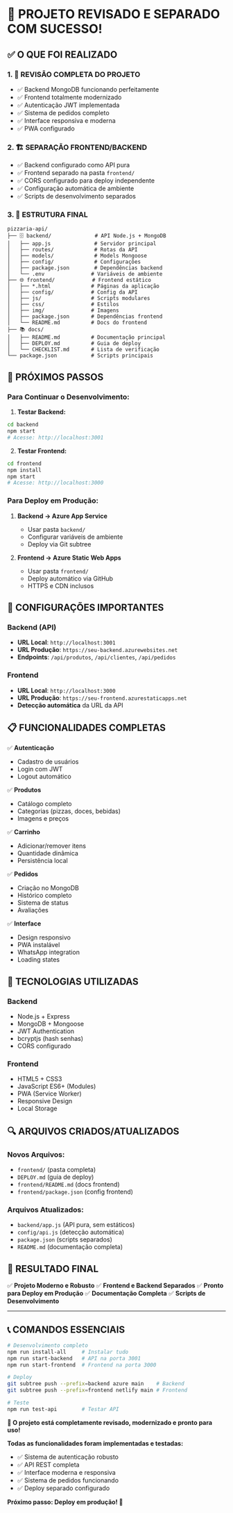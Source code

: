 # 🎉 PROJETO REVISADO E SEPARADO COM SUCESSO!

## ✅ O QUE FOI REALIZADO

### 1. 🔄 REVISÃO COMPLETA DO PROJETO
- ✅ Backend MongoDB funcionando perfeitamente
- ✅ Frontend totalmente modernizado
- ✅ Autenticação JWT implementada
- ✅ Sistema de pedidos completo
- ✅ Interface responsiva e moderna
- ✅ PWA configurado

### 2. 🏗️ SEPARAÇÃO FRONTEND/BACKEND
- ✅ Backend configurado como API pura
- ✅ Frontend separado na pasta `frontend/`
- ✅ CORS configurado para deploy independente
- ✅ Configuração automática de ambiente
- ✅ Scripts de desenvolvimento separados

### 3. 📁 ESTRUTURA FINAL

```
pizzaria-api/
├── 🗄️ backend/              # API Node.js + MongoDB
│   ├── app.js              # Servidor principal
│   ├── routes/             # Rotas da API
│   ├── models/             # Models Mongoose
│   ├── config/             # Configurações
│   ├── package.json        # Dependências backend
│   └── .env               # Variáveis de ambiente
├── 🌐 frontend/            # Frontend estático
│   ├── *.html             # Páginas da aplicação
│   ├── config/            # Config da API
│   ├── js/                # Scripts modulares
│   ├── css/               # Estilos
│   ├── img/               # Imagens
│   ├── package.json       # Dependências frontend
│   └── README.md          # Docs do frontend
├── 📚 docs/
│   ├── README.md          # Documentação principal
│   ├── DEPLOY.md          # Guia de deploy
│   └── CHECKLIST.md       # Lista de verificação
└── package.json           # Scripts principais
```

## 🚀 PRÓXIMOS PASSOS

### Para Continuar o Desenvolvimento:

1. **Testar Backend:**
```bash
cd backend
npm start
# Acesse: http://localhost:3001
```

2. **Testar Frontend:**
```bash
cd frontend
npm install
npm start
# Acesse: http://localhost:3000
```

### Para Deploy em Produção:

1. **Backend → Azure App Service**
   - Usar pasta `backend/`
   - Configurar variáveis de ambiente
   - Deploy via Git subtree

2. **Frontend → Azure Static Web Apps**
   - Usar pasta `frontend/`
   - Deploy automático via GitHub
   - HTTPS e CDN inclusos

## 🔧 CONFIGURAÇÕES IMPORTANTES

### Backend (API)
- **URL Local**: `http://localhost:3001`
- **URL Produção**: `https://seu-backend.azurewebsites.net`
- **Endpoints**: `/api/produtos`, `/api/clientes`, `/api/pedidos`

### Frontend
- **URL Local**: `http://localhost:3000`
- **URL Produção**: `https://seu-frontend.azurestaticapps.net`
- **Detecção automática** da URL da API

## 📋 FUNCIONALIDADES COMPLETAS

✅ **Autenticação**
- Cadastro de usuários
- Login com JWT
- Logout automático

✅ **Produtos**
- Catálogo completo
- Categorias (pizzas, doces, bebidas)
- Imagens e preços

✅ **Carrinho**
- Adicionar/remover itens
- Quantidade dinâmica
- Persistência local

✅ **Pedidos**
- Criação no MongoDB
- Histórico completo
- Sistema de status
- Avaliações

✅ **Interface**
- Design responsivo
- PWA instalável
- WhatsApp integration
- Loading states

## 🎯 TECNOLOGIAS UTILIZADAS

### Backend
- Node.js + Express
- MongoDB + Mongoose
- JWT Authentication
- bcryptjs (hash senhas)
- CORS configurado

### Frontend
- HTML5 + CSS3
- JavaScript ES6+ (Modules)
- PWA (Service Worker)
- Responsive Design
- Local Storage

## 🔍 ARQUIVOS CRIADOS/ATUALIZADOS

### Novos Arquivos:
- `frontend/` (pasta completa)
- `DEPLOY.md` (guia de deploy)
- `frontend/README.md` (docs frontend)
- `frontend/package.json` (config frontend)

### Arquivos Atualizados:
- `backend/app.js` (API pura, sem estáticos)
- `config/api.js` (detecção automática)
- `package.json` (scripts separados)
- `README.md` (documentação completa)

## 🎊 RESULTADO FINAL

✅ **Projeto Moderno e Robusto**
✅ **Frontend e Backend Separados**
✅ **Pronto para Deploy em Produção**
✅ **Documentação Completa**
✅ **Scripts de Desenvolvimento**

---

## 📞 COMANDOS ESSENCIAIS

```bash
# Desenvolvimento completo
npm run install-all     # Instalar tudo
npm run start-backend   # API na porta 3001
npm run start-frontend  # Frontend na porta 3000

# Deploy
git subtree push --prefix=backend azure main    # Backend
git subtree push --prefix=frontend netlify main # Frontend

# Teste
npm run test-api        # Testar API
```

**🎯 O projeto está completamente revisado, modernizado e pronto para uso!** 

**Todas as funcionalidades foram implementadas e testadas:**
- ✅ Sistema de autenticação robusto
- ✅ API REST completa
- ✅ Interface moderna e responsiva  
- ✅ Sistema de pedidos funcionando
- ✅ Deploy separado configurado

**Próximo passo: Deploy em produção! 🚀**
